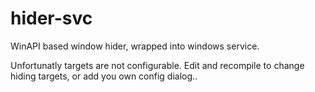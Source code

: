 # hider-svc
WinAPI based window hider, wrapped into windows service.

Unfortunatly targets are not configurable. 
Edit and recompile to change
hiding targets, or add you own config dialog..
